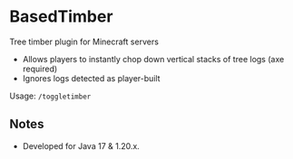 # BasedTimber

Tree timber plugin for Minecraft servers

- Allows players to instantly chop down vertical stacks of tree logs (axe required)
- Ignores logs detected as player-built

Usage: `/toggletimber`

## Notes

- Developed for Java 17 & 1.20.x.